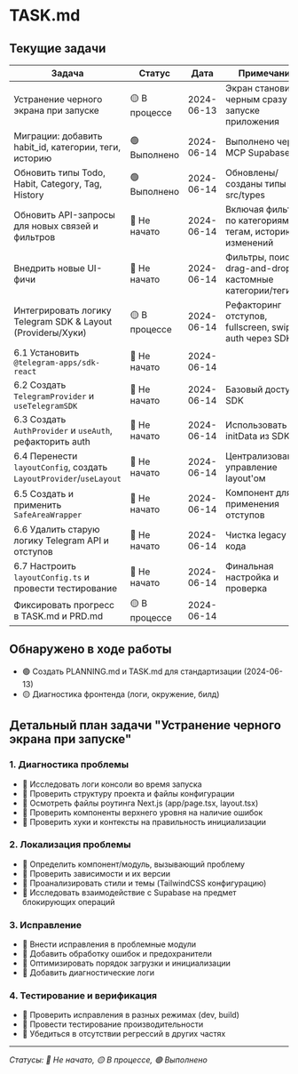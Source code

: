 # TASK.md

## Текущие задачи

| Задача                                                     | Статус       | Дата       | Примечания                                                   |
| ---------------------------------------------------------- | ------------ | ---------- | ------------------------------------------------------------ |
| Устранение черного экрана при запуске                       | 🟡 В процессе | 2024-06-13 | Экран становится черным сразу при запуске приложения           |
| Миграции: добавить habit_id, категории, теги, историю        | 🟢 Выполнено | 2024-06-14 | Выполнено через MCP Supabase                               |
| Обновить типы Todo, Habit, Category, Tag, History         | 🟢 Выполнено | 2024-06-14 | Обновлены/созданы типы в src/types                         |
| Обновить API-запросы для новых связей и фильтров           | 🔴 Не начато  | 2024-06-14 | Включая фильтры по категориям/тегам, историю изменений      |
| Внедрить новые UI-фичи                                     | 🔴 Не начато  | 2024-06-14 | Фильтры, поиск, drag-and-drop, кастомные категории/теги |
| Интегрировать логику Telegram SDK & Layout (Providerы/Хуки) | 🟡 В процессе | 2024-06-14 | Рефакторинг отступов, fullscreen, swipes, auth через SDK   |
|   6.1 Установить `@telegram-apps/sdk-react`                  | 🔴 Не начато  | 2024-06-14 |                                                              |
|   6.2 Создать `TelegramProvider` и `useTelegramSDK`          | 🔴 Не начато  | 2024-06-14 | Базовый доступ к SDK                                         |
|   6.3 Создать `AuthProvider` и `useAuth`, рефакторить auth   | 🔴 Не начато  | 2024-06-14 | Использовать initData из SDK                               |
|   6.4 Перенести `layoutConfig`, создать `LayoutProvider`/`useLayout` | 🔴 Не начато  | 2024-06-14 | Централизованное управление layout'ом                     |
|   6.5 Создать и применить `SafeAreaWrapper`                  | 🔴 Не начато  | 2024-06-14 | Компонент для применения отступов                          |
|   6.6 Удалить старую логику Telegram API и отступов         | 🔴 Не начато  | 2024-06-14 | Чистка legacy кода                                           |
|   6.7 Настроить `layoutConfig.ts` и провести тестирование   | 🔴 Не начато  | 2024-06-14 | Финальная настройка и проверка                             |
| Фиксировать прогресс в TASK.md и PRD.md                     | 🟡 В процессе | 2024-06-14 |                                                              |

## Обнаружено в ходе работы

-   🟢 Создать PLANNING.md и TASK.md для стандартизации (2024-06-13)
-   🟡 Диагностика фронтенда (логи, окружение, билд)

## Детальный план задачи "Устранение черного экрана при запуске"

### 1. Диагностика проблемы

-   🔴 Исследовать логи консоли во время запуска
-   🔴 Проверить структуру проекта и файлы конфигурации
-   🔴 Осмотреть файлы роутинга Next.js (app/page.tsx, layout.tsx)
-   🔴 Проверить компоненты верхнего уровня на наличие ошибок
-   🔴 Проверить хуки и контексты на правильность инициализации

### 2. Локализация проблемы

-   🔴 Определить компонент/модуль, вызывающий проблему
-   🔴 Проверить зависимости и их версии
-   🔴 Проанализировать стили и темы (TailwindCSS конфигурацию)
-   🔴 Исследовать взаимодействие с Supabase на предмет блокирующих операций

### 3. Исправление

-   🔴 Внести исправления в проблемные модули
-   🔴 Добавить обработку ошибок и предохранители
-   🔴 Оптимизировать порядок загрузки и инициализации
-   🔴 Добавить диагностические логи

### 4. Тестирование и верификация

-   🔴 Проверить исправления в разных режимах (dev, build)
-   🔴 Провести тестирование производительности
-   🔴 Убедиться в отсутствии регрессий в других частях

---

_Статусы: 🔴 Не начато, 🟡 В процессе, 🟢 Выполнено_ 